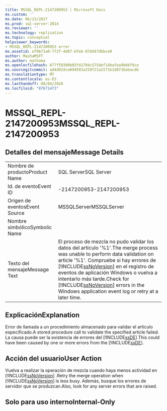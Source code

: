 ```yaml
---
title: MSSQL_REPL-2147200953 | Microsoft Docs
ms.custom: ''
ms.date: 06/13/2017
ms.prod: sql-server-2014
ms.reviewer: ''
ms.technology: replication
ms.topic: conceptual
helpviewer_keywords:
- MSSQL_REPL-2147200953 error
ms.assetid: ef9671a0-772f-4d07-bfeb-07dd47dbbce0
author: MashaMSFT
ms.author: mathoma
ms.openlocfilehash: 677f59390b85fd1704c575def14bafea9b66f9ce
ms.sourcegitcommit: ad4d92dce894592a259721a1571b1d8736abacdb
ms.translationtype: MT
ms.contentlocale: es-ES
ms.lasthandoff: 08/04/2020
ms.locfileid: "87671473"
---
```

# <a name="mssql_repl-2147200953"></a><span data-ttu-id="ef97b-102">MSSQL_REPL-2147200953</span><span class="sxs-lookup"><span data-stu-id="ef97b-102">MSSQL_REPL-2147200953</span></span>
    
## <a name="message-details"></a><span data-ttu-id="ef97b-103">Detalles del mensaje</span><span class="sxs-lookup"><span data-stu-id="ef97b-103">Message Details</span></span>  
  
|||  
|-|-|  
|<span data-ttu-id="ef97b-104">Nombre de producto</span><span class="sxs-lookup"><span data-stu-id="ef97b-104">Product Name</span></span>|<span data-ttu-id="ef97b-105">SQL Server</span><span class="sxs-lookup"><span data-stu-id="ef97b-105">SQL Server</span></span>|  
|<span data-ttu-id="ef97b-106">Id. de evento</span><span class="sxs-lookup"><span data-stu-id="ef97b-106">Event ID</span></span>|<span data-ttu-id="ef97b-107">-2147200953</span><span class="sxs-lookup"><span data-stu-id="ef97b-107">-2147200953</span></span>|  
|<span data-ttu-id="ef97b-108">Origen de eventos</span><span class="sxs-lookup"><span data-stu-id="ef97b-108">Event Source</span></span>|<span data-ttu-id="ef97b-109">MSSQLServer</span><span class="sxs-lookup"><span data-stu-id="ef97b-109">MSSQLServer</span></span>|  
|<span data-ttu-id="ef97b-110">Nombre simbólico</span><span class="sxs-lookup"><span data-stu-id="ef97b-110">Symbolic Name</span></span>||  
|<span data-ttu-id="ef97b-111">Texto del mensaje</span><span class="sxs-lookup"><span data-stu-id="ef97b-111">Message Text</span></span>|<span data-ttu-id="ef97b-112">El proceso de mezcla no pudo validar los datos del artículo '%1'.</span><span class="sxs-lookup"><span data-stu-id="ef97b-112">The merge process was unable to perform data validation on article '%1'.</span></span> <span data-ttu-id="ef97b-113">Compruebe si hay errores de [!INCLUDE[ssNoVersion](../../includes/ssnoversion-md.md)] en el registro de eventos de aplicación Windows o vuelva a intentarlo más tarde.</span><span class="sxs-lookup"><span data-stu-id="ef97b-113">Check for [!INCLUDE[ssNoVersion](../../includes/ssnoversion-md.md)] errors in the Windows application event log or retry at a later time.</span></span>|  
  
## <a name="explanation"></a><span data-ttu-id="ef97b-114">Explicación</span><span class="sxs-lookup"><span data-stu-id="ef97b-114">Explanation</span></span>  
 <span data-ttu-id="ef97b-115">Error de llamada a un procedimiento almacenado para validar el artículo especificado.</span><span class="sxs-lookup"><span data-stu-id="ef97b-115">A stored procedure call to validate the specified article failed.</span></span> <span data-ttu-id="ef97b-116">La causa puede ser la existencia de errores del [!INCLUDE[ssDE](../../includes/ssde-md.md)].</span><span class="sxs-lookup"><span data-stu-id="ef97b-116">This could have been caused by one or more errors from the [!INCLUDE[ssDE](../../includes/ssde-md.md)].</span></span>  
  
## <a name="user-action"></a><span data-ttu-id="ef97b-117">Acción del usuario</span><span class="sxs-lookup"><span data-stu-id="ef97b-117">User Action</span></span>  
 <span data-ttu-id="ef97b-118">Vuelva a realizar la operación de mezcla cuando haya menos actividad en [!INCLUDE[ssNoVersion](../../includes/ssnoversion-md.md)] .</span><span class="sxs-lookup"><span data-stu-id="ef97b-118">Retry the merge operation when [!INCLUDE[ssNoVersion](../../includes/ssnoversion-md.md)] is less busy.</span></span> <span data-ttu-id="ef97b-119">Además, busque los errores de servidor que se produzcan.</span><span class="sxs-lookup"><span data-stu-id="ef97b-119">Also, look for any server errors that are raised.</span></span>  
  
## <a name="internal-only"></a><span data-ttu-id="ef97b-120">Solo para uso interno</span><span class="sxs-lookup"><span data-stu-id="ef97b-120">Internal-Only</span></span>  
  

